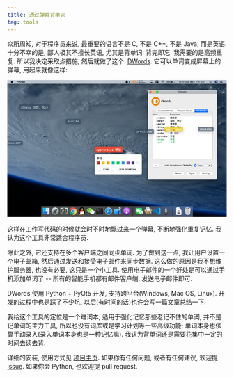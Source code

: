 ```yaml
---
title: 通过弹幕背单词
tag: tools
---
```

众所周知, 对于程序员来说, 最重要的语言不是 C, 不是 C++, 不是 Java, 而是英语. 十分不幸的是, 鄙人极其不擅长英语, 尤其是背单词: 背完即忘. 我需要的是高频重复. 所以我决定采取点措施, 然后就做了这个: [DWords](https://github.com/luyuhuang/DWords). 它可以单词变成屏幕上的弹幕, 用起来就像这样:

![screenshot](/assets/images/dwords_1.png)

这样在工作写代码的时候就会时不时地飘过来一个弹幕, 不断地强化重复记忆. 我认为这个工具非常适合程序员.

除此之外, 它还支持在多个客户端之间同步单词. 为了做到这一点, 我让用户设置一个电子邮箱, 然后通过发送和接受电子邮件来同步数据. 这么做的原因是我不想维护服务器, 也没有必要, 这只是一个小工具. 使用电子邮件的一个好处是可以通过手机添加单词了 -- 所有的智能手机都有邮件客户端, 发送电子邮件即可.

DWords 使用 Python + PyQt5 开发, 支持跨平台(Windows, Mac OS, Linux). 开发的过程中也是踩了不少坑, 以后(有时间的话)也许会写一篇文章总结一下.

我给这个工具的定位是一个难词本, 适用于强化记忆那些老记不住的单词, 并不是记单词的主力工具, 所以也没有词库或是学习计划等一些高级功能; 单词本身也依靠手动录入(录入单词本身也是一种记忆嘛). 我认为背单词还是需要花集中一定的时间去读去背.

详细的安装, 使用方式见 [项目主页](https://github.com/luyuhuang/DWords). 如果你有任何问题, 或者有任何建议, 欢迎提 [issue](https://github.com/luyuhuang/DWords/issues). 如果你会 Python, 也欢迎提 pull request.
